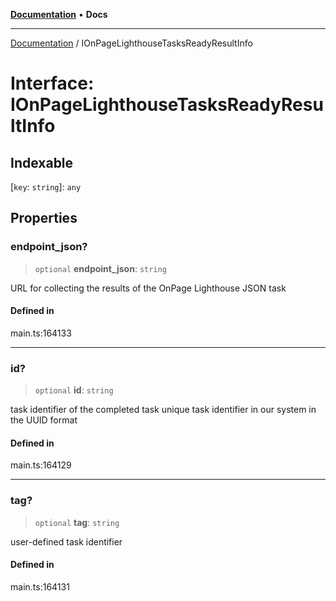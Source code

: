 [**Documentation**](../README.md) • **Docs**

***

[Documentation](../globals.md) / IOnPageLighthouseTasksReadyResultInfo

# Interface: IOnPageLighthouseTasksReadyResultInfo

## Indexable

 \[`key`: `string`\]: `any`

## Properties

### endpoint\_json?

> `optional` **endpoint\_json**: `string`

URL for collecting the results of the OnPage Lighthouse JSON task

#### Defined in

main.ts:164133

***

### id?

> `optional` **id**: `string`

task identifier of the completed task
unique task identifier in our system in the UUID format

#### Defined in

main.ts:164129

***

### tag?

> `optional` **tag**: `string`

user-defined task identifier

#### Defined in

main.ts:164131
